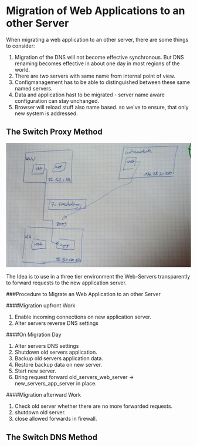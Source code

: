 # Migration of Web Applications to an other Server
When migrating a web application to an other server, there are some things to consider:
1. Migration of the DNS will not become effective synchronous. But DNS renaming becomes effective in about one day in most regions of the world.
2. There are two servers with same name from internal point of view.
  1. Configmanagement has to be able to distinguished between these same named servers.
  2. Data and application hast to be migrated - server name aware configuration can stay unchanged.
  3. Browser will reload stuff also name based. so we've to ensure, that only new system is addressed.

## The Switch Proxy Method 
![Rename Scenario](WebApp_SwitchDnsName.png)

The Idea is to use in a three tier environment the Web-Servers transparently to forward requests to the new application server.

###Procedure to Migrate an Web Application to an other Server

####Migration upfront Work
1. Enable incoming connections on new application server.
2. Alter servers reverse DNS settings

####On Migration Day
1. Alter servers DNS settings
2. Shutdown old servers application.
3. Backup old servers application data.
4. Restore backup data on new server.
5. Start new server.
6. Bring request forward old_servers_web_server -> new_servers_app_server in place.

####Migration afterward Work
1. Check old server whether there are no more forwarded requests.
2. shutdown old server.
3. close allowed forwards in firewall.

## The Switch DNS Method

